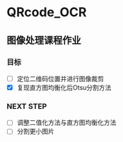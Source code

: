 # QRcode_OCR
## 图像处理课程作业

### 目标

- [ ] 定位二维码位置并进行图像裁剪
- [x] 复现直方图均衡化后Otsu分割方法

### NEXT STEP

- [ ] 调整二值化方法与直方图均衡化方法
- [ ] 分割更小图片